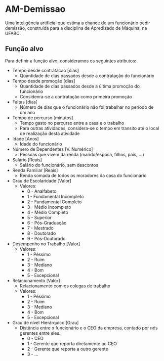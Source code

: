# AM-Demissao
Uma inteligência artificial que estima a chance de um funcionário pedir demissão, construída para a disciplina de Apredizado de Máquina, na UFABC.

## Função alvo
Para definir a função alvo, consideramos os seguintes atributos:

- Tempo desde contratacao [dias]
  - Quantidade de dias passados desde a contratação do funcionário
- Tempo desde promoção    [dias]
  - Quantidade de dias passados desde a última promoção do funcionário
  - Considenra-se a contratação como primeira promoção
- Faltas                  [dias]
  - Número de dias que o funcionário não foi trabalhar no período de um ano
- Tempo de percurso       [minutos]
  - Tempo gasto no percurso entre a casa e o trabalho
  - Para outras atividades, considera-se o tempo em transito até o local de realização desta atividade
- Idade                   [Anos]
  - Idade do funcionário
- Número de Dependentes   [V. Numérico]
  - Pessoas que vivem da renda (marido/esposa, filhos, pais, ...)
- Salário                 [Reais]
  - Salário do funcionário, sem descontos
- Renda Familiar          [Reais]
  - Renda somada de todos os moradores da casa do funcionário
- Grau de Escolaridade    [Valor]
  - Valores:
    - 0 - Analfabeto
    - 1 - Fundamental Incompleto
    - 2 - Fundamental Completo
    - 3 - Médio Incompleto
    - 4 - Médio Completo
    - 5 - Superior
    - 6 - Pós-Graduação
    - 7 - Mestrado
    - 8 - Doutorado
    - 9 - Pós-Doutorado
- Desempenho no Trabalho [Valor]
  - Valores:
    - 1 - Péssimo
    - 2 - Ruim
    - 3 - Mediano
    - 4 - Bom
    - 5 - Excepcional
- Relacionamento [Valor]
  - Relacionamento com os colegas de trabalho
  - Valores:
    - 1 - Péssimo
    - 2 - Ruim
    - 3 - Mediano
    - 4 - Bom
    - 5 - Excepcional
- Grau de nível Hierárquico [Grau]
  - Distância entre o funcionário e o CEO da empresa, contado por nós gerentes entre eles.
    - 0 - CEO
    - 1 - Gerente que reporta diretamente ao CEO
    - 2 - Gerente que reporta a outro gerente
    - 3 - ...
